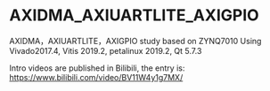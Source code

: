 # AXIDMA_AXIUARTLITE_AXIGPIO
AXIDMA，AXIUARTLITE，AXIGPIO study based on ZYNQ7010 Using Vivado2017.4, Vitis 2019.2, petalinux 2019.2, Qt 5.7.3

Intro videos are published in Bilibili, the entry is:
https://www.bilibili.com/video/BV11W4y1g7MX/

